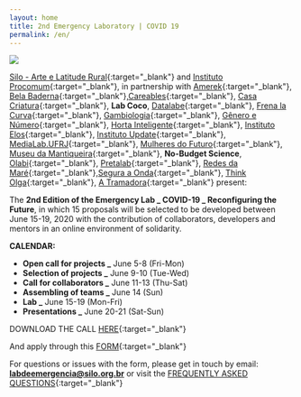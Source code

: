 ```yaml
---
layout: home
title: 2nd Emergency Laboratory | COVID 19
permalink: /en/
---
```


![](/2ed/media/images/covers/call_for_projects.png)

[Silo - Arte e Latitude Rural](https://silo.org.br/){:target="_blank"} and [Instituto Procomum](https://www.procomum.org/){:target="_blank"}, in partnership with [Amerek](https://twitter.com/amerek_ufmg){:target="_blank"}, [Bela Baderna](http://belabaderna.com.br/){:target="_blank"},[Careables](https://www.careables.org/){:target="_blank"}, [Casa Criatura](https://www.instagram.com/casacriatura/){:target="_blank"}, **Lab Coco**, [Datalabe](https://datalabe.org/){:target="_blank"}, [Frena la Curva](https://frenalacurva.net/){:target="_blank"}, [Gambiologia](http://www.gambiologia.net/blog/){:target="_blank"}, [Gênero e Número](http://www.generonumero.media/){:target="_blank"},
[Horta Inteligente](https://hortainteligente.wixsite.com/hortainteligente){:target="_blank"}, [Instituto Elos](https://institutoelos.org/){:target="_blank"}, [Instituto Update](https://www.institutoupdate.org.br/){:target="_blank"}, [MediaLab.UFRJ](href="http://medialabufrj.net/"){:target="_blank"}, [Mulheres do Futuro](https://www.instagram.com/mulheresdofuturopa/){:target="_blank"}, [Museu da Mantiqueira](https://museudamantiqueira.com.br/){:target="_blank"}, **No-Budget Science**, [Olabi](https://www.olabi.org.br){:target="_blank"}, [Pretalab](https://www.pretalab.com/){:target="_blank"}, [Redes da Maré](http://www.redesdamare.org.br/){:target="_blank"},[Segura a Onda](https://seguraaonda.com.br/){:target="_blank"}, [Think Olga](https://www.thinkolga.com/){:target="_blank"}, [A Tramadora](https://www.tramadora.net/){:target="_blank"} present:

The **2nd Edition of the Emergency Lab _ COVID-19 _ Reconfiguring the Future**, in which 15 proposals will be selected to be developed between June 15-19, 2020 with the contribution of collaborators, developers and mentors in an online environment of solidarity.


**CALENDAR:**
  
* **Open call for projects _** June 5-8 (Fri-Mon)
* **Selection of projects _** June 9-10 (Tue-Wed)
* **Call for collaborators _** June 11-13 (Thu-Sat)
* **Assembling of teams _** June 14 (Sun)
* **Lab _** June 15-19 (Mon-Fri)
* **Presentations _** June 20-21 (Sat-Sun)


DOWNLOAD THE CALL [HERE](/2ed/pt/media/docs/EN_PROJECTS_CALL_EMERGENCY_LAB.pdf){:target="_blank"}


And apply through this [FORM](https://forms.gle/Tuk6kLsRmqhQew8P7){:target="_blank"}
  
  
For questions or issues with the form, please get in touch by email: **labdeemergencia@silo.org.br** or visit the [FREQUENTLY ASKED QUESTIONS](/2ed/dicas/perguntas-frequentes){:target="_blank"}
